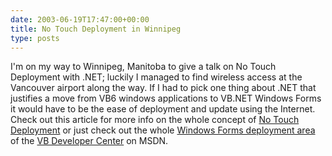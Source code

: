 ```yaml
---
date: 2003-06-19T17:47:00+00:00
title: No Touch Deployment in Winnipeg
type: posts
---
```

I'm on my way to Winnipeg, Manitoba to give a talk on No Touch Deployment with .NET; luckily I managed to find wireless access at the Vancouver airport along the way. If I had to pick one thing about .NET that justifies a move from VB6 windows applications to VB.NET Windows Forms it would have to be the ease of deployment and update using the Internet. Check out this article for more info on the whole concept of [No Touch Deployment](https://msdn.microsoft.com/vbasic/using/building/windows/deploy/default.aspx?pull=/library/en-us/dv_vstechart/html/vbtchno-touchdeploymentinnetframework.asp) or just check out the whole [Windows Forms deployment area](https://msdn.microsoft.com/vbasic/using/building/windows/deploy/default.aspx) of the [VB Developer Center](https://msdn.microsoft.com/vbasic) on MSDN.
